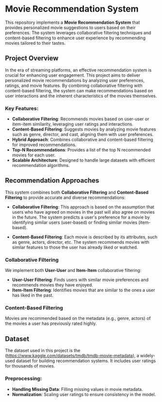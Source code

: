 # Movie Recommendation System

This repository implements a **Movie Recommendation System** that provides personalized movie suggestions to users based on their preferences. The system leverages collaborative filtering techniques and content-based filtering to enhance user experience by recommending movies tailored to their tastes.

## Project Overview

In the era of streaming platforms, an effective recommendation system is crucial for enhancing user engagement. This project aims to deliver personalized movie recommendations by analyzing user preferences, ratings, and movie features. By combining collaborative filtering with content-based filtering, the system can make recommendations based on user interactions and the inherent characteristics of the movies themselves.

### Key Features:
- **Collaborative Filtering**: Recommends movies based on user-user or item-item similarity, leveraging user ratings and interactions.
- **Content-Based Filtering**: Suggests movies by analyzing movie features such as genre, director, and cast, aligning them with user preferences.
- **Hybrid Approach**: Combines collaborative and content-based filtering for improved recommendations.
- **Top-N Recommendations**: Provides a list of the top N recommended movies for each user.
- **Scalable Architecture**: Designed to handle large datasets with efficient recommendation algorithms.

## Recommendation Approaches

This system combines both **Collaborative Filtering** and **Content-Based Filtering** to provide accurate and diverse recommendations:

- **Collaborative Filtering**: This approach is based on the assumption that users who have agreed on movies in the past will also agree on movies in the future. The system predicts a user's preference for a movie by identifying similar users (user-based) or finding similar movies (item-based).
  
- **Content-Based Filtering**: Each movie is described by its attributes, such as genre, actors, director, etc. The system recommends movies with similar features to those the user has already liked or watched.

### Collaborative Filtering
We implement both **User-User** and **Item-Item** collaborative filtering:
- **User-User Filtering**: Finds users with similar movie preferences and recommends movies they have enjoyed.
- **Item-Item Filtering**: Identifies movies that are similar to the ones a user has liked in the past.

### Content-Based Filtering
Movies are recommended based on the metadata (e.g., genre, actors) of the movies a user has previously rated highly. 

## Dataset

The dataset used in this project is the (https://www.kaggle.com/datasets/tmdb/tmdb-movie-metadata), a widely-used dataset for building recommendation systems. It includes user ratings for thousands of movies.


### Preprocessing:
- **Handling Missing Data**: Filling missing values in movie metadata.
- **Normalization**: Scaling user ratings to ensure consistency in the model.
